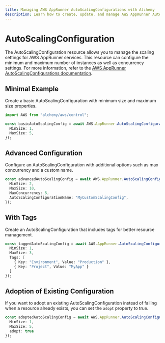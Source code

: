 ```yaml
---
title: Managing AWS AppRunner AutoScalingConfigurations with Alchemy
description: Learn how to create, update, and manage AWS AppRunner AutoScalingConfigurations using Alchemy Cloud Control.
---
```


# AutoScalingConfiguration

The AutoScalingConfiguration resource allows you to manage the scaling settings for AWS AppRunner services. This resource can configure the minimum and maximum number of instances as well as concurrency settings. For more information, refer to the [AWS AppRunner AutoScalingConfigurations documentation](https://docs.aws.amazon.com/apprunner/latest/userguide/).

## Minimal Example

Create a basic AutoScalingConfiguration with minimum size and maximum size properties.

```ts
import AWS from "alchemy/aws/control";

const basicAutoScalingConfig = await AWS.AppRunner.AutoScalingConfiguration("basicAutoScalingConfig", {
  MinSize: 1,
  MaxSize: 5,
});
```

## Advanced Configuration

Configure an AutoScalingConfiguration with additional options such as max concurrency and a custom name.

```ts
const advancedAutoScalingConfig = await AWS.AppRunner.AutoScalingConfiguration("advancedAutoScalingConfig", {
  MinSize: 2,
  MaxSize: 10,
  MaxConcurrency: 5,
  AutoScalingConfigurationName: "MyCustomScalingConfig",
});
```

## With Tags

Create an AutoScalingConfiguration that includes tags for better resource management.

```ts
const taggedAutoScalingConfig = await AWS.AppRunner.AutoScalingConfiguration("taggedAutoScalingConfig", {
  MinSize: 1,
  MaxSize: 3,
  Tags: [
    { Key: "Environment", Value: "Production" },
    { Key: "Project", Value: "MyApp" }
  ]
});
```

## Adoption of Existing Configuration

If you want to adopt an existing AutoScalingConfiguration instead of failing when a resource already exists, you can set the `adopt` property to true.

```ts
const adoptedAutoScalingConfig = await AWS.AppRunner.AutoScalingConfiguration("adoptedAutoScalingConfig", {
  MinSize: 1,
  MaxSize: 5,
  adopt: true
});
```